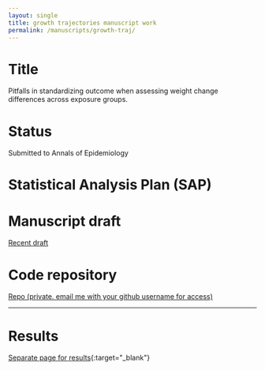 ```yaml
---
layout: single
title: growth trajectories manuscript work
permalink: /manuscripts/growth-traj/
---
```


# Title

Pitfalls in standardizing outcome when assessing weight change differences across exposure groups.

# Status

Submitted to Annals of Epidemiology


# Statistical Analysis Plan (SAP)


# Manuscript draft

[Recent draft](../ms-2015-05-revise1/manuscript.pdf)

# Code repository

[Repo (private. email me with your github username for access)](https://github.com/avonholle/ms-2015-05-revise1)

---

# Results

[Separate page for results](../ms-2015-05-revise1/results){:target="_blank"}
  


